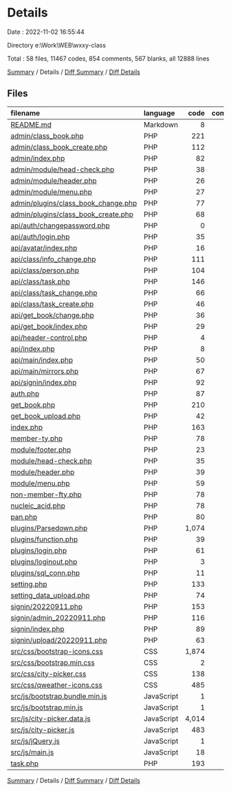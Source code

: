 # Details

Date : 2022-11-02 16:55:44

Directory e:\\Work\\WEB\\wxxy-class

Total : 58 files,  11467 codes, 854 comments, 567 blanks, all 12888 lines

[Summary](results.md) / Details / [Diff Summary](diff.md) / [Diff Details](diff-details.md)

## Files
| filename | language | code | comment | blank | total |
| :--- | :--- | ---: | ---: | ---: | ---: |
| [README.md](/README.md) | Markdown | 8 | 0 | 6 | 14 |
| [admin/class_book.php](/admin/class_book.php) | PHP | 221 | 8 | 3 | 232 |
| [admin/class_book_create.php](/admin/class_book_create.php) | PHP | 112 | 6 | 3 | 121 |
| [admin/index.php](/admin/index.php) | PHP | 82 | 4 | 1 | 87 |
| [admin/module/head-check.php](/admin/module/head-check.php) | PHP | 38 | 6 | 5 | 49 |
| [admin/module/header.php](/admin/module/header.php) | PHP | 26 | 0 | 0 | 26 |
| [admin/module/menu.php](/admin/module/menu.php) | PHP | 27 | 0 | 0 | 27 |
| [admin/plugins/class_book_change.php](/admin/plugins/class_book_change.php) | PHP | 77 | 14 | 6 | 97 |
| [admin/plugins/class_book_create.php](/admin/plugins/class_book_create.php) | PHP | 68 | 13 | 6 | 87 |
| [api/auth/changepassword.php](/api/auth/changepassword.php) | PHP | 0 | 0 | 1 | 1 |
| [api/auth/login.php](/api/auth/login.php) | PHP | 35 | 17 | 5 | 57 |
| [api/avatar/index.php](/api/avatar/index.php) | PHP | 16 | 13 | 4 | 33 |
| [api/class/info_change.php](/api/class/info_change.php) | PHP | 111 | 33 | 6 | 150 |
| [api/class/person.php](/api/class/person.php) | PHP | 104 | 24 | 4 | 132 |
| [api/class/task.php](/api/class/task.php) | PHP | 146 | 31 | 5 | 182 |
| [api/class/task_change.php](/api/class/task_change.php) | PHP | 66 | 20 | 5 | 91 |
| [api/class/task_create.php](/api/class/task_create.php) | PHP | 46 | 15 | 5 | 66 |
| [api/get_book/change.php](/api/get_book/change.php) | PHP | 36 | 15 | 3 | 54 |
| [api/get_book/index.php](/api/get_book/index.php) | PHP | 29 | 12 | 3 | 44 |
| [api/header-control.php](/api/header-control.php) | PHP | 4 | 6 | 2 | 12 |
| [api/index.php](/api/index.php) | PHP | 8 | 7 | 3 | 18 |
| [api/main/index.php](/api/main/index.php) | PHP | 50 | 16 | 4 | 70 |
| [api/main/mirrors.php](/api/main/mirrors.php) | PHP | 67 | 17 | 4 | 88 |
| [api/signin/index.php](/api/signin/index.php) | PHP | 92 | 22 | 3 | 117 |
| [auth.php](/auth.php) | PHP | 87 | 3 | 2 | 92 |
| [get_book.php](/get_book.php) | PHP | 210 | 5 | 2 | 217 |
| [get_book_upload.php](/get_book_upload.php) | PHP | 42 | 10 | 3 | 55 |
| [index.php](/index.php) | PHP | 163 | 4 | 1 | 168 |
| [member-ty.php](/member-ty.php) | PHP | 78 | 3 | 1 | 82 |
| [module/footer.php](/module/footer.php) | PHP | 23 | 0 | 0 | 23 |
| [module/head-check.php](/module/head-check.php) | PHP | 35 | 5 | 4 | 44 |
| [module/header.php](/module/header.php) | PHP | 39 | 0 | 0 | 39 |
| [module/menu.php](/module/menu.php) | PHP | 59 | 0 | 0 | 59 |
| [non-member-fty.php](/non-member-fty.php) | PHP | 78 | 3 | 1 | 82 |
| [nucleic_acid.php](/nucleic_acid.php) | PHP | 78 | 3 | 1 | 82 |
| [pan.php](/pan.php) | PHP | 80 | 3 | 1 | 84 |
| [plugins/Parsedown.php](/plugins/Parsedown.php) | PHP | 1,074 | 322 | 312 | 1,708 |
| [plugins/function.php](/plugins/function.php) | PHP | 39 | 7 | 5 | 51 |
| [plugins/login.php](/plugins/login.php) | PHP | 61 | 15 | 4 | 80 |
| [plugins/loginout.php](/plugins/loginout.php) | PHP | 3 | 0 | 0 | 3 |
| [plugins/sql_conn.php](/plugins/sql_conn.php) | PHP | 11 | 15 | 1 | 27 |
| [setting.php](/setting.php) | PHP | 133 | 3 | 1 | 137 |
| [setting_data_upload.php](/setting_data_upload.php) | PHP | 74 | 13 | 5 | 92 |
| [signin/20220911.php](/signin/20220911.php) | PHP | 153 | 4 | 2 | 159 |
| [signin/admin_20220911.php](/signin/admin_20220911.php) | PHP | 116 | 5 | 2 | 123 |
| [signin/index.php](/signin/index.php) | PHP | 89 | 3 | 1 | 93 |
| [signin/upload/20220911.php](/signin/upload/20220911.php) | PHP | 63 | 10 | 3 | 76 |
| [src/css/bootstrap-icons.css](/src/css/bootstrap-icons.css) | CSS | 1,874 | 0 | 3 | 1,877 |
| [src/css/bootstrap.min.css](/src/css/bootstrap.min.css) | CSS | 2 | 5 | 0 | 7 |
| [src/css/city-picker.css](/src/css/city-picker.css) | CSS | 138 | 0 | 23 | 161 |
| [src/css/qweather-icons.css](/src/css/qweather-icons.css) | CSS | 485 | 5 | 4 | 494 |
| [src/js/bootstrap.bundle.min.js](/src/js/bootstrap.bundle.min.js) | JavaScript | 1 | 6 | 0 | 7 |
| [src/js/bootstrap.min.js](/src/js/bootstrap.min.js) | JavaScript | 1 | 6 | 0 | 7 |
| [src/js/city-picker.data.js](/src/js/city-picker.data.js) | JavaScript | 4,014 | 47 | 6 | 4,067 |
| [src/js/city-picker.js](/src/js/city-picker.js) | JavaScript | 483 | 19 | 78 | 580 |
| [src/js/jQuery.js](/src/js/jQuery.js) | JavaScript | 1 | 1 | 0 | 2 |
| [src/js/main.js](/src/js/main.js) | JavaScript | 18 | 22 | 11 | 51 |
| [task.php](/task.php) | PHP | 193 | 8 | 3 | 204 |

[Summary](results.md) / Details / [Diff Summary](diff.md) / [Diff Details](diff-details.md)